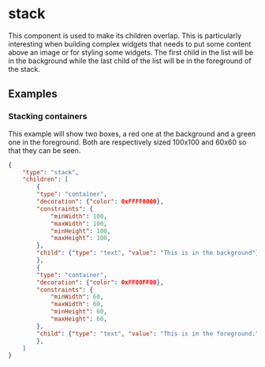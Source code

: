 # stack

This component is used to make its children overlap. This is particularly interesting when building complex widgets that needs to put some content above an image or for styling some widgets.
The first child in the list will be in the background while the last child of the list will be in the foreground of the stack.

## Examples

### Stacking containers

This example will show two boxes, a red one at the background and a green one in the foreground. Both are respectively sized 100x100 and 60x60 so that they can be seen.

```json
{
    "type": "stack",
    "children": [
        {
        "type": "container",
        "decoration": {"color": 0xFFFF0000},
        "constraints": {
            "minWidth": 100,
            "maxWidth": 100,
            "minHeight": 100,
            "maxHeight": 100,
        },
        "child": {"type": "text", "value": "This is in the background"}
        },
        {
        "type": "container",
        "decoration": {"color": 0xFF00FF00},
        "constraints": {
            "minWidth": 60,
            "maxWidth": 60,
            "minHeight": 60,
            "maxHeight": 60,
        },
        "child": {"type": "text", "value": "This is in the foreground."}
        },
    ]
}
```